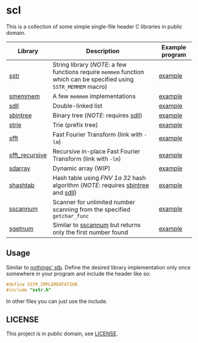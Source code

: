 # scl

This is a collection of some simple single-file header C libraries in public
domain.

| Library                            | Description                                                                                                         | Example program                              |
| ---------------------------------- | ------------------------------------------------------------------------------------------------------------------- | -------------------------------------------- |
| [sstr](sstr.h)                     | String library (*NOTE*: a few functions require `memmem` function which can be specified using `SSTR_MEMMEM` macro) | [example](examples/sstr_example.c)           |
| [smemmem](smemmem.h)               | A few `memmem` implementations                                                                                      | [example](examples/smemmem_example.c)        |
| [sdll](sdll.h)                     | Double-linked list                                                                                                  | [example](examples/sdll_example.c)           |
| [sbintree](sbintree.h)             | Binary tree (*NOTE*: requires [sdll](sdll.h))                                                                       | [example](examples/sbintree_example.c)       |
| [strie](strie.h)                   | Trie (prefix tree)                                                                                                  | [example](examples/strie_example.c)          |
| [sfft](sfft.h)                     | Fast Fourier Transform (link with `-lm`)                                                                            | [example](examples/sfft_example.c)           |
| [sfft_recursive](sfft_recursive.h) | Recursive in-place Fast Fourier Transform (link with `-lm`)                                                         | [example](examples/sfft_recursive_example.c) |
| [sdarray](sdarray.h)               | Dynamic array (WIP)                                                                                                 | [example](examples/sdarray_example.c)        |
| [shashtab](shashtab.h)             | Hash table using *FNV 1a 32* hash algorithm (*NOTE*: requires [sbintree](sbintree.h) and [sdll](sdll.h))            | [example](examples/shashtab_example.c)       |
| [sscannum](sscannum.h)             | Scanner for unlimited number scanning from the specified `getchar_func`                                             | [example](examples/sscannum_example.c)       |
| [sgetnum](sgetnum.h)               | Similar to [sscannum](sscannum.h) but returns only the first number found                                           | [example](examples/sgetnum_example.c)        |

## Usage

Similar to [nothings' stb](https://github.com/nothings/stb). Define the desired
library implementation only once somewhere in your program and include the
header like so:

```c
#define SSTR_IMPLEMENTATION
#include "sstr.h"
```

In other files you can just use the include.

## LICENSE

This project is in public domain, see [LICENSE](LICENSE).
